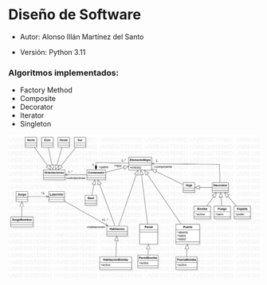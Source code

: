 # Diseño de Software

- Autor: Alonso Illán Martínez del Santo

- Versión: Python 3.11

### Algoritmos implementados:
  - Factory Method
  - Composite
  - Decorator
  - Iterator
  - Singleton

![StarUML FM](https://github.com/developwannabe/laberintoPython/blob/main/Entrega2.jpg?raw=true)
